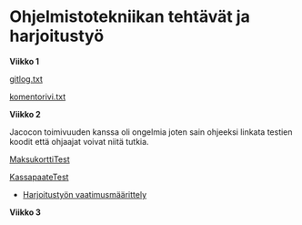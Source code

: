 # Ohjelmistotekniikan tehtävät ja  harjoitustyö
**Viikko 1**

[gitlog.txt](https://github.com/hveikka/ot-harjoitustyo/blob/master/laskarit/viikko1/gitlog.txt)


[komentorivi.txt](https://github.com/hveikka/ot-harjoitustyo/blob/master/laskarit/viikko1/komentorivi.txt)


**Viikko 2**

Jacocon toimivuuden kanssa oli ongelmia joten sain ohjeeksi linkata testien koodit että
ohjaajat voivat niitä tutkia.



[MaksukorttiTest](https://github.com/hveikka/ot-harjoitustyo/blob/master/laskarit/viikko2/Unicafe/src/test/java/com/mycompany/unicafe/MaksukorttiTest.java)


[KassapaateTest](https://github.com/hveikka/ot-harjoitustyo/blob/master/laskarit/viikko2/Unicafe/src/test/java/com/mycompany/unicafe/KassapaateTest.java)





* [Harjoitustyön vaatimusmäärittely](https://github.com/hveikka/ot-harjoitustyo/blob/master/ArvausPeli/dokumentointi/vaatimusmaarittely.md)




**Viikko 3**



